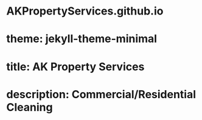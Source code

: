 # AKPropertyServices.github.io
# theme: jekyll-theme-minimal
# title: AK Property Services
# description: Commercial/Residential Cleaning
